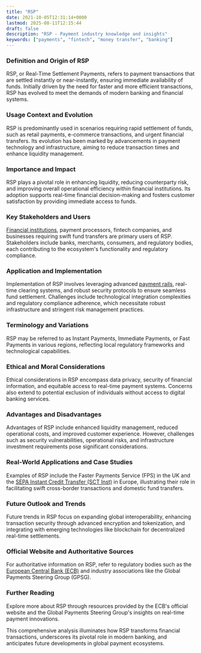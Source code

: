 ```yaml
---
title: "RSP"
date: 2021-10-05T12:31:14+0000
lastmod: 2025-08-11T12:15:44
draft: false
description: "RSP - Payment industry knowledge and insights"
keywords: ["payments", "fintech", "money transfer", "banking"]
---
```


### Definition and Origin of RSP

RSP, or Real-Time Settlement Payments, refers to payment transactions that are settled instantly or near-instantly, ensuring immediate availability of funds. Initially driven by the need for faster and more efficient transactions, RSP has evolved to meet the demands of modern banking and financial systems.

### Usage Context and Evolution

RSP is predominantly used in scenarios requiring rapid settlement of funds, such as retail payments, e-commerce transactions, and urgent financial transfers. Its evolution has been marked by advancements in payment technology and infrastructure, aiming to reduce transaction times and enhance liquidity management.

### Importance and Impact

RSP plays a pivotal role in enhancing liquidity, reducing counterparty risk, and improving overall operational efficiency within financial institutions. Its adoption supports real-time financial decision-making and fosters customer satisfaction by providing immediate access to funds.

### Key Stakeholders and Users

[Financial institutions](https://faisalkhanllc.xyz/resources/payments-wiki/f/financial-institution-fi/), payment processors, fintech companies, and businesses requiring swift fund transfers are primary users of RSP. Stakeholders include banks, merchants, consumers, and regulatory bodies, each contributing to the ecosystem's functionality and regulatory compliance.

### Application and Implementation

Implementation of RSP involves leveraging advanced [payment rails](https://faisalkhanllc.xyz/resources/payments-wiki/p/what-are-payment-rails/), real-time clearing systems, and robust security protocols to ensure seamless fund settlement. Challenges include technological integration complexities and regulatory compliance adherence, which necessitate robust infrastructure and stringent risk management practices.

### Terminology and Variations

RSP may be referred to as Instant Payments, Immediate Payments, or Fast Payments in various regions, reflecting local regulatory frameworks and technological capabilities.

### Ethical and Moral Considerations

Ethical considerations in RSP encompass data privacy, security of financial information, and equitable access to real-time payment systems. Concerns also extend to potential exclusion of individuals without access to digital banking services.

### Advantages and Disadvantages

Advantages of RSP include enhanced liquidity management, reduced operational costs, and improved customer experience. However, challenges such as security vulnerabilities, operational risks, and infrastructure investment requirements pose significant considerations.

### Real-World Applications and Case Studies

Examples of RSP include the Faster Payments Service (FPS) in the UK and the [SEPA Instant Credit Transfer (SCT Inst)](https://faisalkhanllc.xyz/resources/payments-wiki/s/sepa-instant-credit-transfer/) in Europe, illustrating their role in facilitating swift cross-border transactions and domestic fund transfers.

### Future Outlook and Trends

Future trends in RSP focus on expanding global interoperability, enhancing transaction security through advanced encryption and tokenization, and integrating with emerging technologies like blockchain for decentralized real-time settlements.

### Official Website and Authoritative Sources

For authoritative information on RSP, refer to regulatory bodies such as the [European Central Bank (ECB)](https://www.ecb.europa.eu/home/html/index.en.html) and industry associations like the Global Payments Steering Group (GPSG).

### Further Reading

Explore more about RSP through resources provided by the ECB's official website and the Global Payments Steering Group's insights on real-time payment innovations.

This comprehensive analysis illuminates how RSP transforms financial transactions, underscores its pivotal role in modern banking, and anticipates future developments in global payment ecosystems.